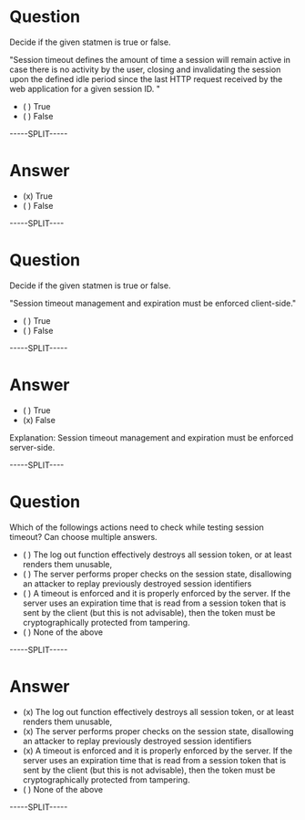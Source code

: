 # Question

Decide if the given statmen is true or false.

"Session timeout defines the amount of time a session will remain active in case there is no activity by the user, closing and invalidating the session upon the defined idle period since the last HTTP request received by the web application for a given session ID. "

* ( ) True
* ( ) False

-----SPLIT-----

# Answer

* (x) True
* ( ) False


-----SPLIT----


# Question

Decide if the given statmen is true or false.

"Session timeout management and expiration must be enforced client-side."

* ( ) True
* ( ) False

-----SPLIT-----

# Answer

* ( ) True
* (x) False


Explanation: Session timeout management and expiration must be enforced server-side.

-----SPLIT----


# Question

Which of the followings actions need to check while testing session timeout? Can choose multiple answers.

* ( ) The log out function effectively destroys all session token, or at least renders them unusable,
* ( ) The server performs proper checks on the session state, disallowing an attacker to replay previously destroyed session identifiers
* ( ) A timeout is enforced and it is properly enforced by the server. If the server uses an expiration time that is read from a session token that is sent by the client (but this is not advisable), then the token must be cryptographically protected from tampering.
* ( ) None of the above

-----SPLIT-----

# Answer

* (x) The log out function effectively destroys all session token, or at least renders them unusable,
* (x) The server performs proper checks on the session state, disallowing an attacker to replay previously destroyed session identifiers
* (x) A timeout is enforced and it is properly enforced by the server. If the server uses an expiration time that is read from a session token that is sent by the client (but this is not advisable), then the token must be cryptographically protected from tampering.
* ( ) None of the above

-----SPLIT-----
